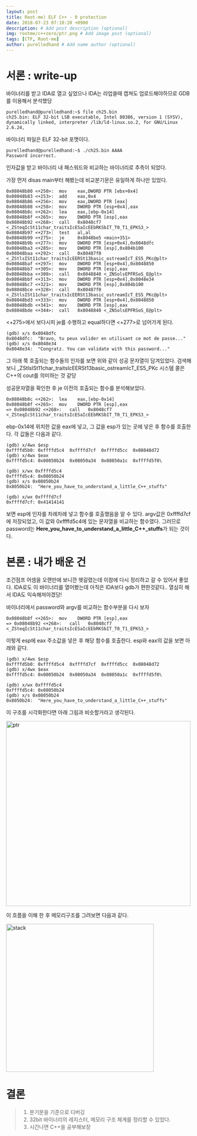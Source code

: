 ```yaml
---
layout: post
title: Root-me) ELF C++ - 0 protection
date: 2018-07-23 07:10:20 +0900
description: # Add post description (optional)
img: rootme/c++zero/ptr.png # Add image post (optional)
tags: [CTF, Root-me]
author: purelledhand # Add name author (optional)
---
```


# 서론 : write-up

바이너리를 받고 IDA로 열고 싶었으나 IDA는 라업쓸때 캡쳐도 업로드해야하므로 GDB를 이용해서 분석했당


    purelledhand@purelledhand:~$ file ch25.bin
    ch25.bin: ELF 32-bit LSB executable, Intel 80386, version 1 (SYSV), dynamically linked, interpreter /lib/ld-linux.so.2, for GNU/Linux 2.6.24,

바이너리 파일은 ELF 32-bit 포맷이다.

    purelledhand@purelledhand:~$ ./ch25.bin AAAA
    Password incorrect.

인자값을 받고 바이너리 내 패스워드와 비교하는 바이너리로 추측이 되었다.

가장 먼저 disas main부터 해봤는데 비교분기문은 유일하게 하나만 있었다.

    0x08048b80 <+250>:	mov    eax,DWORD PTR [ebx+0x4]
    0x08048b83 <+253>:	add    eax,0x4
    0x08048b86 <+256>:	mov    eax,DWORD PTR [eax]
    0x08048b88 <+258>:	mov    DWORD PTR [esp+0x4],eax
    0x08048b8c <+262>:	lea    eax,[ebp-0x14]
    0x08048b8f <+265>:	mov    DWORD PTR [esp],eax
    0x08048b92 <+268>:	call   0x8048cf7 <_ZSteqIcSt11char_traitsIcESaIcEEbRKSbIT_T0_T1_EPKS3_>
    0x08048b97 <+273>:	test   al,al
    0x08048b99 <+275>:	je     0x8048be5 <main+351>
    0x08048b9b <+277>:	mov    DWORD PTR [esp+0x4],0x8048dfc
    0x08048ba3 <+285>:	mov    DWORD PTR [esp],0x804b100
    0x08048baa <+292>:	call   0x80487f0 <_ZStlsISt11char_traitsIcEERSt13basic_ostreamIcT_ES5_PKc@plt>
    0x08048baf <+297>:	mov    DWORD PTR [esp+0x4],0x8048850
    0x08048bb7 <+305>:	mov    DWORD PTR [esp],eax
    0x08048bba <+308>:	call   0x8048840 <_ZNSolsEPFRSoS_E@plt>
    0x08048bbf <+313>:	mov    DWORD PTR [esp+0x4],0x8048e34
    0x08048bc7 <+321>:	mov    DWORD PTR [esp],0x804b100
    0x08048bce <+328>:	call   0x80487f0 <_ZStlsISt11char_traitsIcEERSt13basic_ostreamIcT_ES5_PKc@plt>
    0x08048bd3 <+333>:	mov    DWORD PTR [esp+0x4],0x8048850
    0x08048bdb <+341>:	mov    DWORD PTR [esp],eax
    0x08048bde <+344>:	call   0x8048840 <_ZNSolsEPFRSoS_E@plt>

<+275>에서 보다시피 je를 수행하고 equal하다면 <+277>로 넘어가게 된다.

    (gdb) x/s 0x8048dfc
    0x8048dfc:	"Bravo, tu peux valider en utilisant ce mot de passe..."
    (gdb) x/s 0x8048e34
    0x8048e34:	"Congratz. You can validate with this password..."

그 아래 쭉 호출되는 함수들의 인자를 보면 위와 같이 성공 문자열이 담겨있었다.
검색해보니 _ZStlsISt11char_traitsIcEERSt13basic_ostreamIcT_ES5_PKc 시스템 콜은 C++의 cout를 의미하는 것 같당

성공문자열을 확인한 후 je 이전의 호출되는 함수를 분석해보았다.

    0x08048b8c <+262>:	lea    eax,[ebp-0x14]
    0x08048b8f <+265>:	mov    DWORD PTR [esp],eax
    => 0x08048b92 <+268>:	call   0x8048cf7 <_ZSteqIcSt11char_traitsIcESaIcEEbRKSbIT_T0_T1_EPKS3_>

ebp-0x14에 위치한 값을 eax에 넣고, 그 값을 esp가 있는 곳에 넣은 후 함수를 호출한다.
각 값들은 다음과 같다.
 

    (gdb) x/4wx $esp
    0xffffd5b0:	0xffffd5c4	0xffffd7cf	0xffffd5cc	0x08048d72
    (gdb) x/4wx $eax
    0xffffd5c4:	0x08050b24	0x08050a34	0x08050a1c	0xffffd5f0\

    (gdb) x/wx 0xffffd5c4
    0xffffd5c4:	0x08050b24
    (gdb) x/s 0x08050b24
    0x8050b24:	"Here_you_have_to_understand_a_little_C++_stuffs"

    (gdb) x/wx 0xffffd7cf
    0xffffd7cf:	0x41414141
    

보면 esp에 인자를 차례차례 넣고 함수를 호출했음을 알 수 있다.
argv값은 0xffffd7cf에 저장되었고, 이 값와 0xffffd5c4에 있는 문자열을 비교하는 함수였다. 그러므로 password는 **Here_you_have_to_understand_a_little_C++_stuffs**가 되는 것이다.


# 본론 : 내가 배운 건

조건점프 어셈을 오랜만에 보니깐 헷갈렸는데 이참에 다시 정리하고 갈 수 있어서 좋았다. IDA로도 이 바이너리를 열어봤는데 아직은 IDA보다 gdb가 편한것같다.. 열심히 해서 IDA도 익숙해져야겠당!

바이너리에서 password와 argv를 비교하는 함수부분을 다시 보자

    0x08048b8f <+265>:	mov    DWORD PTR [esp],eax
    => 0x08048b92 <+268>:	call   0x8048cf7 <_ZSteqIcSt11char_traitsIcESaIcEEbRKSbIT_T0_T1_EPKS3_>

이렇게 esp에 eax 주소값을 넣은 후 해당 함수를 호출한다.
esp와 eax의 값을 보면 아래와 같다.

    (gdb) x/4wx $esp
    0xffffd5b0:	0xffffd5c4	0xffffd7cf	0xffffd5cc	0x08048d72
    (gdb) x/4wx $eax
    0xffffd5c4:	0x08050b24	0x08050a34	0x08050a1c	0xffffd5f0\

    (gdb) x/wx 0xffffd5c4
    0xffffd5c4:	0x08050b24
    (gdb) x/s 0x08050b24
    0x8050b24:	"Here_you_have_to_understand_a_little_C++_stuffs"

이 구조를 시각화한다면 아래 그림과 비슷할거라고 생각된다. 

<img src="{{site.baseurl}}/assets/img/rootme/c++zero/ptr.png" alt="ptr" style="width: 500px; margin: 0 auto;"/>

이 흐름을 이해 한 후 메모리구조를 그려보면 다음과 같다.

<img src="{{site.baseurl}}/assets/img/rootme/c++zero/stack.png" alt="stack" style="width: 400px; margin: 0 auto;"/>


# 결론

> 1. 분기문을 기준으로 디버깅
> 2. 32bit 바이너리의 레지스터, 메모리 구조 체계를 정리할 수 있었다.
> 3. 시간나면 C++을 공부해보장